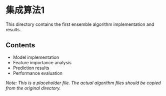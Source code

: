 # 集成算法1

This directory contains the first ensemble algorithm implementation and results.

## Contents

- Model implementation
- Feature importance analysis
- Prediction results
- Performance evaluation

*Note: This is a placeholder file. The actual algorithm files should be copied from the original directory.*